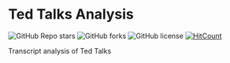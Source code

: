 # Ted Talks Analysis

![GitHub Repo stars](https://img.shields.io/github/stars/Soumyadipta2020/ted_talks_analysis?style=social)
![GitHub forks](https://img.shields.io/github/forks/Soumyadipta2020/ted_talks_analysis?style=social)
![GitHub license](https://img.shields.io/github/license/Soumyadipta2020/ted_talks_analysis)
[![HitCount](https://hits.dwyl.com/Soumyadipta2020/ted_talks_analysis.svg?style=flat-square)](http://hits.dwyl.com/Soumyadipta2020/ted_talks_analysis)

Transcript analysis of Ted Talks
